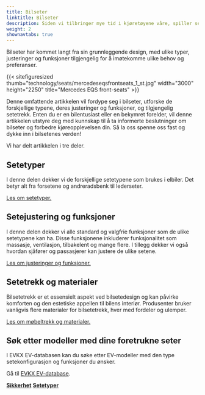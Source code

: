 ```yaml
---
title: Bilseter
linktitle: Bilseter
description: Siden vi tilbringer mye tid i kjøretøyene våre, spiller setene vi sitter i en avgjørende rolle for å gi komfort, støtte og sikkerhet under våre reiser.
weight: 2
shownavtabs: true
---
```

<!-- markdownlint-disable MD033 -->

Bilseter har kommet langt fra sin grunnleggende design, med ulike typer, justeringer og funksjoner tilgjengelig for å imøtekomme ulike behov og preferanser.

{{< sitefiguresized thumb="technology/seats/mercedeseqsfrontseats_1_st.jpg" width="3000" height="2250" title="Mercedes EQS front-seats" >}}

Denne omfattende artikkelen vil fordype seg i bilseter, utforske de forskjellige typene, deres justeringer og funksjoner, og tilgjengelig setetrekk. Enten du er en bilentusiast eller en bekymret forelder, vil denne artikkelen utstyre deg med kunnskap til å ta informerte beslutninger om bilseter og forbedre kjøreopplevelsen din. Så la oss spenne oss fast og dykke inn i bilsetenes verden!

Vi har delt artikkelen i tre deler.

## Setetyper

I denne delen dekker vi de forskjellige setetypene som brukes i elbiler. Det betyr alt fra forsetene og andreradsbenk til lederseter.

[Les om setetyper.](types/)

## Setejustering og funksjoner

I denne delen dekker vi alle standard og valgfrie funksjoner som de ulike setetypene kan ha. Disse funksjonene inkluderer funksjonalitet som massasje, ventilasjon, tilbakelent og mange flere. I tillegg dekker vi også hvordan sjåfører og passasjerer kan justere de ulike setene.

[Les om justeringer og funksjoner.](adjustment/)

## Setetrekk og materialer

Bilsetetrekk er et essensielt aspekt ved bilsetedesign og kan påvirke komforten og den estetiske appellen til bilens interiør. Produsenter bruker vanligvis flere materialer for bilsetetrekk, hver med fordeler og ulemper.

[Les om møbeltrekk og materialer.](materials/)

## Søk etter modeller med dine foretrukne seter

I EVKX EV-databasen kan du søke etter EV-modeller med den type setekonfigurasjon og funksjoner du ønsker.

Gå til [EVKX EV-database](../../evsearch/).

<div class="mt-3 mb-3">
    <a href="../safety/" class="text-decoration-none text-black"><strong><i class="bi-arrow-left"></i> Sikkerhet</strong></a>
    <a href="types/" class="text-decoration-none text-black float-end"><strong>Setetyper<i class="bi-arrow-right"></i></strong></a>
</div>
